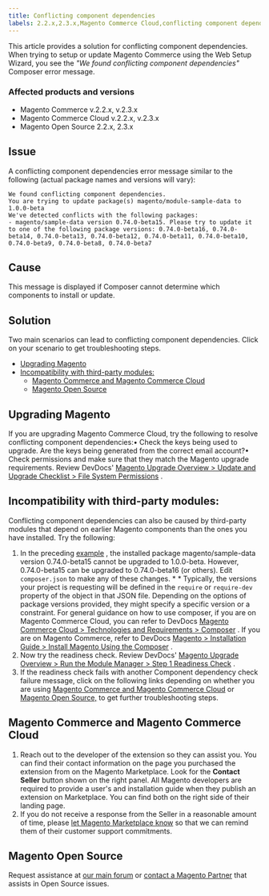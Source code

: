 ```yaml
---
title: Conflicting component dependencies
labels: 2.2.x,2.3.x,Magento Commerce Cloud,conflicting component dependencies,troubleshooting,web setup wizard
---
```


This article provides a solution for conflicting component dependencies. When trying to setup or update Magento Commerce using the Web Setup Wizard, you see the *"We found conflicting component dependencies"* Composer error message.

<h3 id="conflicting-dependencies-trouble-depend-conflict-">Affected products and versions</h3>

* Magento Commerce v.2.2.x, v.2.3.x
* Magento Commerce Cloud v.2.2.x, v.2.3.x
* Magento Open Source 2.2.x, 2.3.x

<h2 id="example">Issue</h2>

A conflicting component dependencies error message similar to the following (actual package names and versions will vary):

```terminal
We found conflicting component dependencies.
You are trying to update package(s) magento/module-sample-data to 1.0.0-beta
We've detected conflicts with the following packages:
- magento/sample-data version 0.74.0-beta15. Please try to update it to one of the following package versions: 0.74.0-beta16, 0.74.0-beta14, 0.74.0-beta13, 0.74.0-beta12, 0.74.0-beta11, 0.74.0-beta10, 0.74.0-beta9, 0.74.0-beta8, 0.74.0-beta7
```

## Cause

This message is displayed if Composer cannot determine which components to install or update.

## Solution

Two main scenarios can lead to conflicting component dependencies. Click on your scenario to get troubleshooting steps.

* [Upgrading Magento](https://support.magento.com/hc/en-us/articles/360044010932#upgrading_magento)
* [Incompatibility with third-party modules:](https://support.magento.com/hc/en-us/articles/360044010932#incompatibility_third_party_modules)
    * [Magento Commerce and Magento Commerce Cloud](https://support.magento.com/hc/en-us/articles/360044010932#magento_commerce_magento_commerce_cloud)
    * [Magento Open Source](https://support.magento.com/hc/en-us/articles/360044010932#opensource)

<h2 id="upgrading_magento">Upgrading Magento</h2>

If you are upgrading Magento Commerce Cloud, try the following to resolve conflicting component dependencies:• Check the keys being used to upgrade. Are the keys being generated from the correct email account?• Check permissions and make sure that they match the Magento upgrade requirements. Review DevDocs' [Magento Upgrade Overview > Update and Upgrade Checklist > File System Permissions](https://devdocs.magento.com/guides/v2.3/comp-mgr/prereq/prereq_compman-checklist.html#perms) .

<h2 id="incompatibility_third_party_modules">Incompatibility with third-party modules:</h2>

Conflicting component dependencies can also be caused by third-party modules that depend on earlier Magento components than the ones you have installed. Try the following:

1. In the preceding [example](https://support.magento.com/hc/en-us/articles/360044010932#example) , the installed package magento/sample-data version 0.74.0-beta15 cannot be upgraded to 1.0.0-beta. However, 0.74.0-beta15 can be upgraded to 0.74.0-beta16 (or others). Edit `composer.json` to make any of these changes. * * Typically, the versions your project is requesting will be defined in the `require` or `require-dev` property of the object in that JSON file. Depending on the options of package versions provided, they might specify a specific version or a constraint. For general guidance on how to use composer, if you are on Magento Commerce Cloud, you can refer to DevDocs [Magento Commerce Cloud > Technologies and Requirements > Composer](https://devdocs.magento.com/cloud/reference/cloud-composer.html#files) . If you are on Magento Commerce, refer to DevDocs [Magento > Installation Guide > Install Magento Using the Composer](https://devdocs.magento.com/guides/v2.4/install-gde/composer.html) .
1. Now try the readiness check. Review DevDocs' [Magento Upgrade Overview > Run the Module Manager > Step 1 Readiness Check](https://devdocs.magento.com/guides/v2.3/comp-mgr/module-man/compman-readiness.html) .
1. If the readiness check fails with another Component dependency check failure message, click on the following links depending on whether you are using [Magento Commerce and Magento Commerce Cloud](https://support.magento.com/hc/en-us/articles/360044010932#magento_commerce_magento_commerce_cloud) or [Magento Open Source,](https://support.magento.com/hc/en-us/articles/360044010932#opensource) to get further troubleshooting steps.

<h2 id="magento_commerce_magento_commerce_cloud">Magento Commerce and Magento Commerce Cloud</h2>

1. Reach out to the developer of the extension so they can assist you. You can find their contact information on the page you purchased the extension from on the Magento Marketplace. Look for the **Contact Seller** button shown on the right panel. All Magento developers are required to provide a user's and installation guide when they publish an extension on Marketplace. You can find both on the right side of their landing page.
1. If you do not receive a response from the Seller in a reasonable amount of time, please [let Magento Marketplace know](https://marketplacesupport.magento.com/) so that we can remind them of their customer support commitments.

<h2 id="opensource">Magento Open Source</h2>

Request assistance at [our main forum](https://community.magento.com/) or [contact a Magento Partner](https://magento.com/find-a-partner) that assists in Open Source issues.
